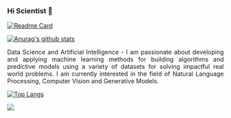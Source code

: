 ### Hi Scientist 👋

[![Readme Card](https://github-readme-stats.vercel.app/api/pin/?username=Niangmohamed&repo=The-fundamentals-of-Python)](https://github.com/Niangmohamed/The-fundamentals-of-Python)

[![Anurag's github stats](https://github-readme-stats.vercel.app/api?username=Niangmohamed&show_icons=true&theme=vue)](https://github.com/anuraghazra/github-readme-stats)

<p align="justify"> Data Science and Artificial Intelligence - I am passionate about developing and applying machine learning methods for building algorithms and predictive models using a variety of datasets for solving impactful real world problems. I am currently interested in the field of Natural Language Processing, Computer Vision and Generative Models.</p>

[![Top Langs](https://github-readme-stats.vercel.app/api/top-langs/?username=Niangmohamed&langs_count=10)](https://github.com/Niangmohamed/github-readme-stats)

<!--
**Niangmohamed/Niangmohamed** is a ✨ _special_ ✨ repository because its `README.md` (this file) appears on your GitHub profile.

Here are some ideas to get you started:

- 🔭 I’m currently working on ...
- 🌱 I’m currently learning ...
- 👯 I’m looking to collaborate on ...
- 🤔 I’m looking for help with ...
- 💬 Ask me about ...
- 📫 How to reach me: ...
- 😄 Pronouns: ...
- ⚡ Fun fact: ...
-->

<a href="https://github.com/antonkomarev/github-profile-views-counter">
    <img src="https://komarev.com/ghpvc/?username=Niangmohamed">
</a>
